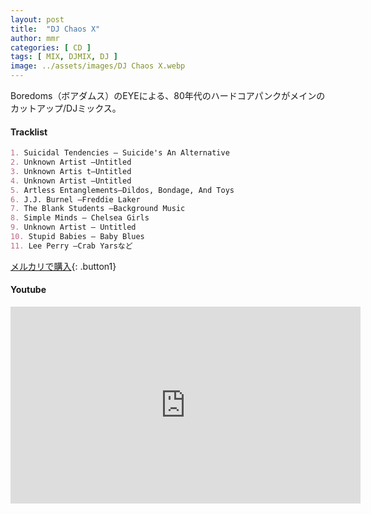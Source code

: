 ```yaml
---
layout: post
title:  "DJ Chaos X"
author: mmr
categories: [ CD ]
tags: [ MIX, DJMIX, DJ ]
image: ../assets/images/DJ Chaos X.webp
---
```


Boredoms（ボアダムス）のEYEによる、80年代のハードコアパンクがメインのカットアップ/DJミックス。

#### Tracklist
```md
1. Suicidal Tendencies – Suicide's An Alternative
2. Unknown Artist –Untitled
3. Unknown Artis t–Untitled
4. Unknown Artist –Untitled
5. Artless Entanglements–Dildos, Bondage, And Toys
6. J.J. Burnel –Freddie Laker
7. The Blank Students –Background Music
8. Simple Minds – Chelsea Girls
9. Unknown Artist – Untitled
10. Stupid Babies – Baby Blues
11. Lee Perry –Crab Yarsなど 
```

[メルカリで購入](https://jp.mercari.com/item/m36492040518?afid=6142608987){: .button1}

#### Youtube
<iframe width="560" height="315" src="https://www.youtube.com/embed/FFOJU5yyXZU?si=1qJHBITEA7xc9td9" title="YouTube video player" frameborder="0" allow="accelerometer; autoplay; clipboard-write; encrypted-media; gyroscope; picture-in-picture; web-share" referrerpolicy="strict-origin-when-cross-origin" allowfullscreen></iframe>